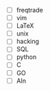 - [ ] freqtrade
- [ ] vim
- [ ] LaTeX
- [ ] unix
- [ ] hacking
- [ ] SQL
- [ ] python
- [ ] C
- [ ] GO
- [ ] AIn
